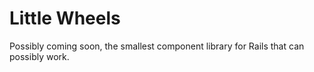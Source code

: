 # Little Wheels

Possibly coming soon, the smallest component library for Rails that can possibly work.
